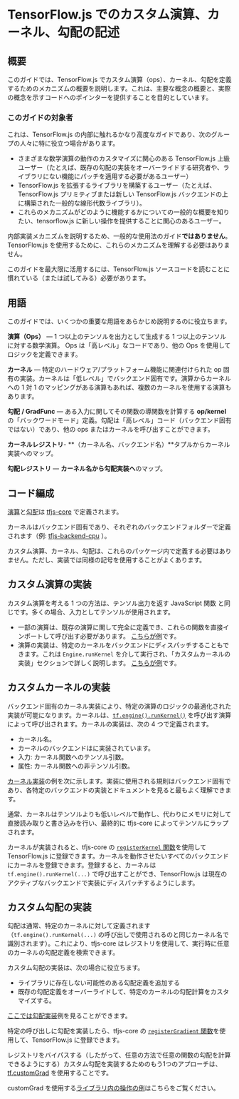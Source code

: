 # TensorFlow.js でのカスタム演算、カーネル、勾配の記述

## 概要

このガイドでは、TensorFlow.js でカスタム演算（ops）、カーネル、勾配を定義するためのメカニズムの概要を説明します。これは、主要な概念の概要と、実際の概念を示すコードへのポインターを提供することを目的としています。

### このガイドの対象者

これは、TensorFlow.js の内部に触れるかなり高度なガイドであり、次のグループの人々に特に役立つ場合があります。

- さまざまな数学演算の動作のカスタマイズに関心のある TensorFlow.js 上級ユーザー（たとえば、既存の勾配の実装をオーバーライドする研究者や、ライブラリにない機能にパッチを適用する必要があるユーザー）
- TensorFlow.js を拡張するライブラリを構築するユーザー（たとえば、TensorFlow.js プリミティブまたは新しい TensorFlow.js バックエンドの上に構築された一般的な線形代数ライブラリ）。
- これらのメカニズムがどのように機能するかについての一般的な概要を知りたい、tensorflow.js に新しい操作を提供することに関心のあるユーザー。

内部実装メカニズムを説明するため、一般的な使用法のガイド**ではありません**。 TensorFlow.js を使用するために、これらのメカニズムを理解する必要はありません。

このガイドを最大限に活用するには、TensorFlow.js ソースコードを読むことに慣れている（または試してみる）必要があります。

## 用語

このガイドでは、いくつかの重要な用語をあらかじめ説明するのに役立ちます。

**演算（Ops）** — 1 つ以上のテンソルを出力として生成する 1 つ以上のテンソルに対する数学演算。 Ops は「高レベル」なコードであり、他の Ops を使用してロジックを定義できます。

**カーネル** — 特定のハードウェア/プラットフォーム機能に関連付けられた op 固有の実装。カーネルは「低レベル」でバックエンド固有です。演算からカーネルへの 1 対 1 のマッピングがある演算もあれば、複数のカーネルを使用する演算もあります。

**勾配** **/ GradFunc**  — ある入力に関してその関数の導関数を計算する **op/kernel** の「バックワードモード」定義。勾配は「高レベル」コード（バックエンド固有ではない）であり、他の ops またはカーネルを呼び出すことができます。

**カーネルレジストリ**- **（カーネル名、バックエンド名）**タプルからカーネル実装へのマップ。

**勾配レジストリ** — **カーネル名から勾配実装へ**のマップ。

## コード編成

[演算](https://github.com/tensorflow/tfjs/tree/master/tfjs-core/src/ops)と[勾配](https://github.com/tensorflow/tfjs/tree/master/tfjs-core/src/gradients)は [tfjs-core](https://github.com/tensorflow/tfjs/tree/master/tfjs-core) で定義されます。

カーネルはバックエンド固有であり、それぞれのバックエンドフォルダーで定義されます（例: [tfjs-backend-cpu](https://github.com/tensorflow/tfjs/tree/master/tfjs-backend-cpu/src/kernels) ）。

カスタム演算、カーネル、勾配は、これらのパッケージ内で定義する必要はありません。ただし、実装では同様の記号を使用することがよくあります。

## カスタム演算の実装

カスタム演算を考える 1 つの方法は、テンソル出力を返す JavaScript 関数 と同じです。多くの場合、入力としてテンソルが使用されます。

- 一部の演算は、既存の演算に関して完全に定義でき、これらの関数を直接インポートして呼び出す必要があります。 [こちらが例](https://github.com/tensorflow/tfjs/blob/1bec37b9364df6164a4a0ad64c29e0859382f0b4/tfjs-core/src/ops/moving_average.ts)です。
- 演算の実装は、特定のカーネルをバックエンドにディスパッチすることもできます。これは `Engine.runKernel` を介して実行され、「カスタムカーネルの実装」セクションで詳しく説明します。 [こちらが例](https://github.com/tensorflow/tfjs/blob/1bec37b9364df6164a4a0ad64c29e0859382f0b4/tfjs-core/src/ops/sqrt.ts)です。

## カスタムカーネルの実装

バックエンド固有のカーネル実装により、特定の演算のロジックの最適化された実装が可能になります。カーネルは、[`tf.engine().runKernel()`](https://cs.opensource.google/tensorflow/tfjs/+/master:tfjs-core/src/engine.ts?q=runKernel&ss=tensorflow%2Ftfjs:tfjs-core%2F) を呼び出す演算によって呼び出されます。カーネルの実装は、次の 4 つで定義されます。

- カーネル名。
- カーネルのバックエンドはに実装されています。
- 入力: カーネル関数へのテンソル引数。
- 属性: カーネル関数への非テンソル引数。

[カーネル実装](https://github.com/tensorflow/tfjs/blob/master/tfjs-backend-cpu/src/kernels/Square.ts)の例を次に示します。実装に使用される規則はバックエンド固有であり、各特定のバックエンドの実装とドキュメントを見ると最もよく理解できます。

通常、カーネルはテンソルよりも低いレベルで動作し、代わりにメモリに対して直接読み取りと書き込みを行い、最終的に tfjs-core によってテンソルにラップされます。

カーネルが実装されると、tfjs-core の [`registerKernel` 関数](https://cs.opensource.google/tensorflow/tfjs/+/master:tfjs-core/src/kernel_registry.ts?q=registerKernel&ss=tensorflow%2Ftfjs:tfjs-core%2F)を使用して TensorFlow.js に登録できます。カーネルを動作させたいすべてのバックエンドにカーネルを登録できます。登録すると、カーネルは `tf.engine().runKernel(...)` で呼び出すことができ、TensorFlow.js は現在のアクティブなバックエンドで実装にディスパッチするようにします。

## カスタム勾配の実装

勾配は通常、特定のカーネルに対して定義されます（`tf.engine().runKernel(...)` の呼び出しで使用されるのと同じカーネル名で識別されます）。これにより、tfjs-core はレジストリを使用して、実行時に任意のカーネルの勾配定義を検索できます。

カスタム勾配の実装は、次の場合に役立ちます。

- ライブラリに存在しない可能性のある勾配定義を追加する
- 既存の勾配定義をオーバーライドして、特定のカーネルの勾配計算をカスタマイズする。

[ここでは勾配実装](https://github.com/tensorflow/tfjs/tree/master/tfjs-core/src/gradients)例を見ることができます。

特定の呼び出しに勾配を実装したら、tfjs-core の [`registerGradient` 関数](https://cs.opensource.google/tensorflow/tfjs/+/master:tfjs-core/src/kernel_registry.ts?q=registerGradient&ss=tensorflow%2Ftfjs:tfjs-core%2F)を使用して、TensorFlow.js に登録できます。

レジストリをバイパスする（したがって、任意の方法で任意の関数の勾配を計算できるようにする）カスタム勾配を実装するためのもう1つのアプローチは、[tf.customGrad](https://js.tensorflow.org/api/latest/#customGrad) を使用することです。

customGrad を使用する[ライブラリ内の操作の例](https://github.com/tensorflow/tfjs/blob/f111dc03a87ab7664688011812beba4691bae455/tfjs-core/src/ops/losses/softmax_cross_entropy.ts#L64)はこちらをご覧ください。
